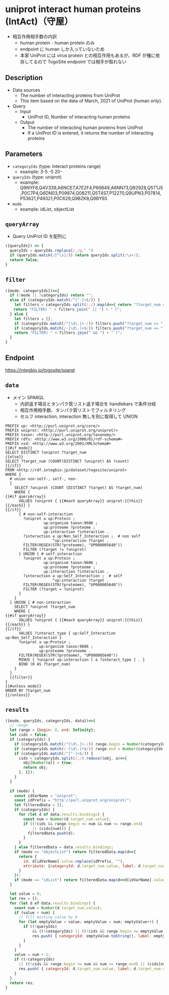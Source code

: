 # uniprot interact human proteins (IntAct)（守屋）

- 相互作用相手数の内訳
  - human protein - human protein のみ
  - endpoint に human しか入っていないため
  - 本家 UniProt には virus protein との相互作用もあるが、RDF が種に依存してるので TogoSite endpoint では相手が取れない

## Description

- Data sources
    - The number of interacting proteins from UniProt
    - This item based on the data of March, 2021 of UniProt (human only).
- Query
    - Input
        - UniProt ID, Number of interacting human proteins
    - Output
        - The number of interacting human proteins from UniProt
        - If a UniProt ID is entered, it returns the number of interacting proteins

## Parameters

* `categoryIds` (type: interact proteins range)
  * example: 3-5 -5 20-
* `queryIds` (type: uniprot)
  * example: Q9NYF8,Q4V339,A6NCE7,A7E2F4,P69849,A6NN73,Q92928,Q5T1J5,P0C7P4,Q6DN03,P09874,Q08211,Q5T4S7,P12270,Q9UPN3,P07814,P53621,P49321,P0C629,Q9BZK8,Q9BY65
* `mode`
  * example: idList, objectList

## `queryArray`
- Query UniProt ID を配列に
```javascript
({queryIds}) => {
  queryIds = queryIds.replace(/,/g," ")
  if (queryIds.match(/[^\s]/)) return queryIds.split(/\s+/);
  return false;
}
```

## `filter`
```javascript
({mode, categoryIds})=>{
  if (!mode || !categoryIds) return "";
  else if (categoryIds.match(/^[^-]+$/)) {
    let filters = categoryIds.split(/,/).map(d=>{ return "?target_num = " + d });
　  return "FILTER( " + filters.join(" || ") + " )";
  } else {
    let filters = [];
    if (categoryIds.match(/^[\d\.]+-/)) filters.push("?target_num >= " + categoryIds.match(/^([\d\.]+)-/)[1]);
    if (categoryIds.match(/-[\d\.]+$/)) filters.push("?target_num <= " + categoryIds.match(/-([\d\.]+)$/)[1]);
    return "FILTER( " + filters.join(" && ") + " )";
  }
}
```

## Endpoint
https://integbio.jp/togosite/sparql

## `data`
- メイン SPARQL
  - 内訳返す場合とタンパク質リスト返す場合を handlebars で条件分岐
  - 相互作用相手数、タンパク質リストでフィルタリング
  - セルフ interaction, interaction 無しを別に取得して UNION
```sparql
PREFIX up: <http://purl.uniprot.org/core/>
PREFIX uniprot: <http://purl.uniprot.org/uniprot/>
PREFIX taxon: <http://purl.uniprot.org/taxonomy/>
PREFIX rdfs: <http://www.w3.org/2000/01/rdf-schema#>
PREFIX xsd: <http://www.w3.org/2001/XMLSchema#>
{{#if mode}}
SELECT DISTINCT ?uniprot ?target_num
{{else}} 
SELECT ?target_num (COUNT(DISTINCT ?uniprot) AS ?count)
{{/if}}
FROM <http://rdf.integbio.jp/dataset/togosite/uniprot>
WHERE {
  # union non-self-, self-, non-
  {
    SELECT ?uniprot (COUNT (DISTINCT ?target) AS ?target_num)
    WHERE {
{{#if queryArray}}
      VALUES ?uniprot { {{#each queryArray}} uniprot:{{this}} {{/each}} }
{{/if}}
      { # non-self-interaction
        ?uniprot a up:Protein ;
                 up:organism taxon:9606 ;
                 up:proteome ?proteome ;
                 up:interaction ?interaction .
        ?interaction a up:Non_Self_Interaction ;  # non self
                     ^up:interaction ?target .
        FILTER(REGEX(STR(?proteome), "UP000005640"))
        FILTER (?target != ?uniprot)
      } UNION { # self-interaction
        ?uniprot a up:Protein ;
                 up:organism taxon:9606 ;
                 up:proteome ?proteome ;
                 up:interaction ?interaction .
        ?interaction a up:Self_Interaction ;  # self
                     ^up:interaction ?target .
        FILTER(REGEX(STR(?proteome), "UP000005640"))
        FILTER (?target = ?uniprot)
      } 
    }
  } UNION { # non-interaction
    SELECT ?uniprot ?target_num
    WHERE {
{{#if queryArray}}
      VALUES ?uniprot { {{#each queryArray}} uniprot:{{this}} {{/each}} }
{{/if}}
      VALUES ?interact_type { up:Self_Interaction up:Non_Self_Interaction }
      ?uniprot a up:Protein ;
               up:organism taxon:9606 ;
               up:proteome ?proteome .
      FILTER(REGEX(STR(?proteome), "UP000005640"))    
      MINUS { ?uniprot up:interaction [ a ?interact_type ] . }   
      BIND (0 AS ?target_num)
    }
  }
  {{filter}}
}
{{#unless mode}}
ORDER BY ?target_num
{{/unless}}
```

## `results`

```javascript
({mode, queryIds, categoryIds, data})=>{
  // renge
  let range = {begin: 0, end: Infinity};
  let cids = false;
  if (categoryIds) {
    if (categoryIds.match(/^[\d\.]+-/)) range.begin = Number(categoryIds.match(/^([\d\.]+)-/)[1]);
    if (categoryIds.match(/-[\d\.]+$/)) range.end = Number(categoryIds.match(/-([\d\.]+)$/)[1]);
    if (categoryIds.match(/^[^-]+$/)) {
      cids = categoryIds.split(/,/).reduce((obj, a)=>{
        obj[Number(a)] = true;
        return obj;
      }, {});
    }
  }
  
  if (mode) {
    const idVarName = "uniprot";
    const idPrefix = "http://purl.uniprot.org/uniprot/";
    let filteredData = [];
    if (categoryIds) {
      for (let d of data.results.bindings) {
        const num = Number(d.target_num.value);
        if ((!cids && range.begin <= num && num <= range.end)
            || (cids[num])) {
          filteredData.push(d);
        }
      }
    } else filteredData = data.results.bindings;
    if (mode == "objectList") return filteredData.map(d=>{
      return {
        id: d[idVarName].value.replace(idPrefix, ""),
        attribute: {categoryId: d.target_num.value, label: d.target_num.value}
      }
    });
    if (mode == "idList") return filteredData.map(d=>d[idVarName].value.replace(idPrefix, ""));
  }

  let value = 0;
  let res = [];
  for (let d of data.results.bindings) {
    const num = Number(d.target_num.value);
    if (value < num) {
      // fill missing value by 0
      for (let emptyValue = value; emptyValue < num; emptyValue++) {
        if ((!queryIds) 
            && ((!categoryIds) || ((!cids && range.begin <= emptyValue && emptyValue <= range.end) || (cids[emptyValue])))) {
        	res.push( { categoryId: emptyValue.toString(), label: emptyValue.toString(), count: 0} );
        }
      }
    }
    value = num + 1;
    if ((!categoryIds)
      || ((!cids && range.begin <= num && num <= range.end) || (cids[num]))) {
      res.push( { categoryId: d.target_num.value, label: d.target_num.value, count: Number(d.count.value)} );
    }
  }       
  return res;
}
```